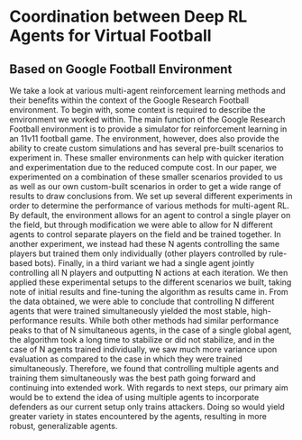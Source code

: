 # Coordination between Deep RL Agents for Virtual Football 
## Based on Google Football Environment

We take a look at various multi-agent reinforcement learning methods and their benefits within the context of the Google Research Football environment. To begin with, some context is required to describe the environment we worked within. The main function of the Google Research Football environment is to provide a simulator for reinforcement learning in an 11v11 football game. The environment, however, does also provide the ability to create custom simulations and has several pre-built scenarios to experiment in. These smaller environments can help with quicker iteration and experimentation due to the reduced compute cost. In our paper, we experimented on a combination of these smaller scenarios provided to us as well as our own custom-built scenarios in order to get a wide range of results to draw conclusions from.
We set up several different experiments in order to determine the performance of various methods for multi-agent RL. By default, the environment allows for an agent to control a single player on the field, but through modification we were able to allow for N different agents to control separate players on the field and be trained together. In another experiment, we instead had these N agents controlling the same players but trained them only individually (other players controlled by rule-based bots). Finally, in a third variant we had a single agent jointly controlling all N players and outputting N actions at each iteration. We then applied these experimental setups to the different scenarios we built, taking note of initial results and fine-tuning the algorithm as results came in.
From the data obtained, we were able to conclude that controlling N different agents that were trained simultaneously yielded the most stable, high-performance results. While both other methods had similar performance peaks to that of N simultaneous agents, in the case of a single global agent, the algorithm took a long time to stabilize or did not stabilize, and in the case of N agents trained individually, we saw much more variance upon evaluation as compared to the case in which they were trained simultaneously. Therefore, we found that controlling multiple agents and training them simultaneously was the best path going forward and continuing into extended work.
With regards to next steps, our primary aim would be to extend the idea of using multiple agents to incorporate defenders as our current setup only trains attackers. Doing so would yield greater variety in states encountered by the agents, resulting in more robust, generalizable agents.

